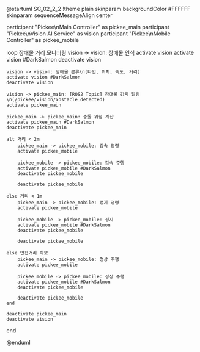 @startuml SC_02_2_2
!theme plain
skinparam backgroundColor #FFFFFF
skinparam sequenceMessageAlign center

participant "Pickee\nMain Controller" as pickee_main
participant "Pickee\nVision AI Service" as vision
participant "Pickee\nMobile Controller" as pickee_mobile

loop 장애물 거리 모니터링
    vision -> vision: 장애물 인식
    activate vision
    activate vision #DarkSalmon
    deactivate vision
    
    vision -> vision: 장애물 분류\n(타입, 위치, 속도, 거리)
    activate vision #DarkSalmon
    deactivate vision
    
    vision -> pickee_main: [ROS2 Topic] 장애물 감지 알림\n(/pickee/vision/obstacle_detected)
    activate pickee_main
    
    pickee_main -> pickee_main: 충돌 위험 계산
    activate pickee_main #DarkSalmon
    deactivate pickee_main
    
    alt 거리 < 2m
        pickee_main -> pickee_mobile: 감속 명령
        activate pickee_mobile
        
        pickee_mobile -> pickee_mobile: 감속 주행
        activate pickee_mobile #DarkSalmon
        deactivate pickee_mobile
        
        deactivate pickee_mobile
        
    else 거리 < 1m
        pickee_main -> pickee_mobile: 정지 명령
        activate pickee_mobile
        
        pickee_mobile -> pickee_mobile: 정지
        activate pickee_mobile #DarkSalmon
        deactivate pickee_mobile
        
        deactivate pickee_mobile
        
    else 안전거리 확보
        pickee_main -> pickee_mobile: 정상 주행
        activate pickee_mobile
        
        pickee_mobile -> pickee_mobile: 정상 주행
        activate pickee_mobile #DarkSalmon
        deactivate pickee_mobile
        
        deactivate pickee_mobile
    end
    
    deactivate pickee_main
    deactivate vision
end

@enduml